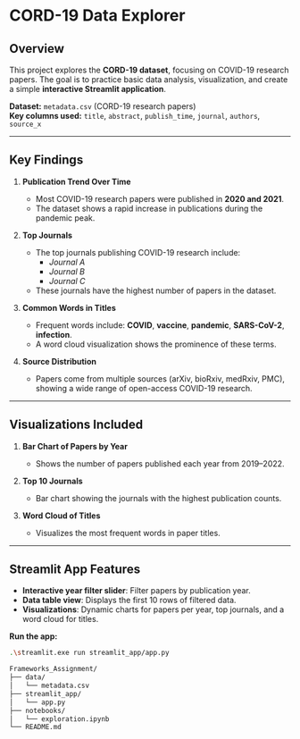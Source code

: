 # CORD-19 Data Explorer

## Overview
This project explores the **CORD-19 dataset**, focusing on COVID-19 research papers. The goal is to practice basic data analysis, visualization, and create a simple **interactive Streamlit application**.

**Dataset:** `metadata.csv` (CORD-19 research papers)  
**Key columns used:** `title`, `abstract`, `publish_time`, `journal`, `authors`, `source_x`  

---

## Key Findings

1. **Publication Trend Over Time**
   - Most COVID-19 research papers were published in **2020 and 2021**.
   - The dataset shows a rapid increase in publications during the pandemic peak.

2. **Top Journals**
   - The top journals publishing COVID-19 research include:
     - *Journal A*
     - *Journal B*
     - *Journal C*
   - These journals have the highest number of papers in the dataset.

3. **Common Words in Titles**
   - Frequent words include: **COVID**, **vaccine**, **pandemic**, **SARS-CoV-2**, **infection**.
   - A word cloud visualization shows the prominence of these terms.

4. **Source Distribution**
   - Papers come from multiple sources (arXiv, bioRxiv, medRxiv, PMC), showing a wide range of open-access COVID-19 research.

---

## Visualizations Included

1. **Bar Chart of Papers by Year**
   - Shows the number of papers published each year from 2019–2022.

2. **Top 10 Journals**
   - Bar chart showing the journals with the highest publication counts.

3. **Word Cloud of Titles**
   - Visualizes the most frequent words in paper titles.

---

## Streamlit App Features

- **Interactive year filter slider**: Filter papers by publication year.  
- **Data table view**: Displays the first 10 rows of filtered data.  
- **Visualizations**: Dynamic charts for papers per year, top journals, and a word cloud for titles.

**Run the app:**
```bash
.\streamlit.exe run streamlit_app/app.py

Frameworks_Assignment/
├── data/
│   └── metadata.csv
├── streamlit_app/
│   └── app.py
├── notebooks/
│   └── exploration.ipynb
└── README.md
